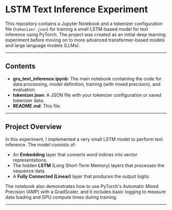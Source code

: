 # LSTM Text Inference Experiment

This repository contains a Jupyter Notebook and a tokenizer configuration file (`tokenizer.json`) for training a small LSTM-based model for text inference using PyTorch. The project was created as an initial deep learning experiment before moving on to more advanced transformer-based models and large language models (LLMs).

---

## Contents

- **gru_text_inference.ipynb**: The main notebook containing the code for data processing, model definition, training (with mixed precision), and evaluation.
- **tokenizer.json**: A JSON file with your tokenizer configuration or saved tokenizer data.
- **README.md**: This file.

---

## Project Overview

In this experiment, I implemented a very small LSTM  model to perform text inference. The model consists of:
- An **Embedding** layer that converts word indices into vector representations.
- The hidden  **LSTM** (Long Short-Term Memory) layers that processes the sequence data.
- A **Fully Connected (Linear)** layer that produces the output logits.

The notebook also demonstrates how to use PyTorch's Automatic Mixed Precision (AMP) with a GradScaler, and it includes basic logging to measure data loading and GPU compute times during training.

---


